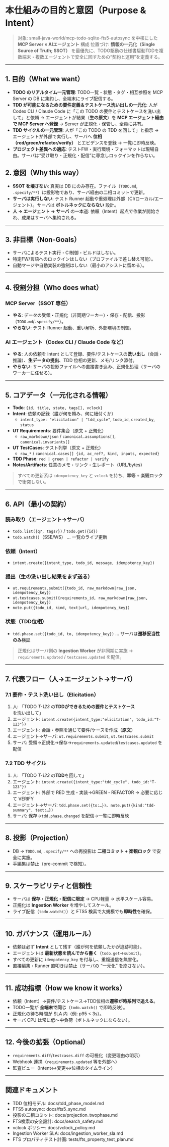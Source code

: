 # 本仕組みの目的と意図（Purpose & Intent）

> 対象: small-java-world/mcp-todo-sqlite-fts5-autosync を中核にした **MCP Server × AIエージェント** 構成
> 位置づけ: **情報の一元化（Single Source of Truth; SSOT）** を最優先に、TODO駆動の仕様書駆動TDDを複数端末・複数エージェントで安全に回すための“契約と運用”を定義する。

---

## 1. 目的（What we want）
- **TODO のリアルタイム一元管理**: TODO一覧・状態・タグ・相互参照を MCP Server の DB に集約し、全端末にライブ配信する。
- **TDD が可能になるための要件定義＆テストケース洗い出しの一元化**: 人が Codex CLI / Claude Code に「この TODO の要件とテストケースを洗い出して」と依頼 → エージェントが結果（**生の原文**）を **MCP エージェント経由で MCP Server へ登録** → Server が正規化・保管し、全員に共有。
- **TDD サイクルの一元管理**: 人が「この TODO の TDD を回して」と指示 → エージェントが外部で実行し、サーバへ **位相（red/green/refactor/verify）** とエビデンスを登録 → 一覧に即時反映。
- **プロジェクト差異への適応**: テストFW・実行環境・フォーマットは現場自由。サーバは“受け取り・正規化・配信”に専念しロックインを作らない。

## 2. 意図（Why this way）
- **SSOT を壊さない**: 真実は DB にのみ存在。ファイル（`TODO.md`, `.specify/**`）は投影物であり、サーバ経由の二相コミットで更新。
- **サーバは実行しない**: テスト Runner 起動や重処理は外部（CI/ローカル/エージェント）。サーバは **ボトルネックにならない** 設計。
- **人 → エージェント → サーバ** の一本道: 依頼（Intent）起点で作業が開始され、成果はサーバへ集約される。

---

## 3. 非目標（Non‑Goals）
- サーバによるテスト実行・CI制御・ビルドはしない。
- 特定FW/言語へのロックインはしない（プロファイルで差し替え可能）。
- 自動マージや自動実装の強制はしない（最小のアシストに留める）。

---

## 4. 役割分担（Who does what）
### MCP Server（SSOT 専任）
- **やる**: データの受領・正規化（非同期ワーカー）・保存・配信、投影（`TODO.md`/`.specify/**`）。
- **やらない**: テスト Runner 起動、重い解析、外部環境の制御。

### AI エージェント（Codex CLI / Claude Code など）
- **やる**: 人の依頼を Intent として登録、要件/テストケースの**洗い出し**（会話・推論）、**生データの提出**、TDD 位相の更新、メモ/リンク添付。
- **やらない**: サーバの投影ファイルへの直接書き込み、正規化処理（サーバのワーカーに任せる）。

---

## 5. コアデータ（一元化される情報）
- **Todo**: `{id, title, state, tags[], vclock}`
- **Intent**: 依頼の記録（誰が何を頼み、何に紐付くか）
  - `intent_type: "elicitation" | "tdd_cycle"`, `todo_id`, `created_by`, `status`
- **UT Requirements**: 要件集合（原文 + 正規化）
  - `raw_markdown/json` / `canonical.assumptions[]`, `canonical.invariants[]`
- **UT TestCases**: テスト列挙（原文 + 正規化）
  - `raw_*` / `canonical.cases[] {id, ac_ref?, kind, inputs, expected}`
- **TDD Phase**: `red | green | refactor | verify`
- **Notes/Artifacts**: 任意のメモ・リンク・生レポート（URL/bytes）

> すべての更新系は `idempotency_key` と `vclock` を持ち、**冪等 + 楽観ロック**で衝突しない。

---

## 6. API（最小の契約）
### 読み取り（エージェント→サーバ）
- `todo.list({q?, tags?})` / `todo.get({id})`
- `todo.watch()`（SSE/WS） … 一覧のライブ更新

### 依頼（Intent）
- `intent.create({intent_type, todo_id, message, idempotency_key})`

### 提出（生の洗い出し結果をまず送る）
- `ut.requirements.submit({todo_id, raw_markdown|raw_json, idempotency_key})`
- `ut.testcases.submit({requirements_id, raw_markdown|raw_json, idempotency_key})`
- `note.put({todo_id, kind, text|url, idempotency_key})`

### 状態（TDD位相）
- `tdd.phase.set({todo_id, to, idempotency_key})`  … サーバは**遷移妥当性のみ**検証

> 正規化はサーバ側の **Ingestion Worker** が非同期に実施 → `requirements.updated` / `testcases.updated` を配信。

---

## 7. 代表フロー（人→エージェント→サーバ）
### 7.1 要件・テスト洗い出し（Elicitation）
1. 人: 「TODO *T-123* の**TDDができるための要件とテストケース**を洗い出して」
2. エージェント: `intent.create({intent_type:"elicitation", todo_id:"T-123"})`
3. エージェント: 会話・参照を通じて要件/ケースを作成（**原文**）
4. エージェント→サーバ: `ut.requirements.submit`, `ut.testcases.submit`
5. サーバ: 受領→正規化→保存→`requirements.updated`/`testcases.updated` を配信

### 7.2 TDD サイクル
1. 人: 「TODO *T-123* の**TDD**を回して」
2. エージェント: `intent.create({intent_type:"tdd_cycle", todo_id:"T-123"})`
3. エージェント: 外部で RED 生成・実装→GREEN・REFACTOR → 必要に応じて VERIFY
4. エージェント→サーバ: `tdd.phase.set({to:…})`、`note.put({kind:"tdd-summary", text:…})`
5. サーバ: 保存→`tdd.phase.changed` を配信→一覧に即時反映

---

## 8. 投影（Projection）
- DB → `TODO.md`, `.specify/**` への再投影は **二相コミット + 楽観ロック** で安全に実施。
- 手編集は禁止（pre-commit で検知）。

---

## 9. スケーラビリティと信頼性
- サーバは **保存・正規化・配信に限定** → CPU軽量 → 水平スケール容易。
- 正規化は **Ingestion Worker** を増やしてスケール。
- ライブ配信（`todo.watch()`）と FTS5 検索で大規模でも**即時性**を確保。

---

## 10. ガバナンス（運用ルール）
- 依頼は必ず **Intent** として残す（誰が何を依頼したかが追跡可能）。
- エージェントは **最新状態を読んでから書く**（`todo.get`→`submit`）。
- すべての更新に `idempotency_key` を付与し、重複送信を無害化。
- 直接編集・Runner 直叩きは禁止（サーバの “一元化” を崩さない）。

---

## 11. 成功指標（How we know it works）
- 依頼（Intent）→要件/テストケース→TDD位相の**遷移が時系列で追える**。
- TODO一覧が **全端末で同じ**（`todo.watch()` で即時反映）。
- 正規化の待ち時間が SLA 内（例: p95 < 3s）。
- サーバ CPU は常に低～中負荷（ボトルネックにならない）。

---

## 12. 今後の拡張（Optional）
- `requirements.diff`/`testcases.diff` の可視化（変更理由の明示）
- Webhook 連携（`requirements.updated` 等を外部へ）
- 監査ビュー（Intent↔変更↔位相のタイムライン）

---

## 関連ドキュメント

- TDD 位相モデル: docs/tdd_phase_model.md
- FTS5 autosync: docs/fts5_sync.md
- 投影の二相コミット: docs/projection_twophase.md
- FTS検索の安全設計: docs/search_safety.md
- vclock ポリシー: docs/vclock_policy.md
- Ingestion Worker SLA: docs/ingestion_worker_sla.md
- FTS プロパティテスト計画: tests/fts_property_test_plan.md

